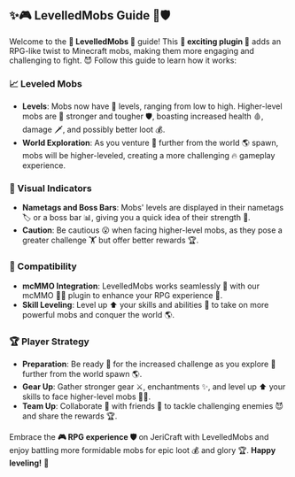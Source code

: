 ## ✨🎮 LevelledMobs Guide 💎🛡️

Welcome to the **🌟 LevelledMobs 🌟** guide! This **🎉 exciting plugin 🎉** adds an RPG-like twist to Minecraft mobs, making them more engaging and challenging to fight. 😈 Follow this guide to learn how it works:

### 📈 Leveled Mobs
- **Levels**: Mobs now have 🔢 levels, ranging from low to high. Higher-level mobs are 💪 stronger and tougher 🛡️, boasting increased health 🩸, damage 🗡️, and possibly better loot 💰.
- **World Exploration**: As you venture 🚶️ further from the world 🌎 spawn, mobs will be higher-leveled, creating a more challenging 🔥 gameplay experience.

### 👀 Visual Indicators
- **Nametags and Boss Bars**: Mobs' levels are displayed in their nametags 🏷️ or a boss bar 📊, giving you a quick idea of their strength 💪.
- **Caution**: Be cautious 😮 when facing higher-level mobs, as they pose a greater challenge 🏋️ but offer better rewards 🏆.

### 🤝 Compatibility
- **mcMMO Integration**: LevelledMobs works seamlessly 🔄 with our mcMMO 🧙‍♂️ plugin to enhance your RPG experience 🏰.
- **Skill Leveling**: Level up ⬆️ your skills and abilities 🔮 to take on more powerful mobs and conquer the world 🌎.

### 🏆 Player Strategy
- **Preparation**: Be ready 💪 for the increased challenge as you explore 🚶️ further from the world spawn 🌎.
- **Gear Up**: Gather stronger gear ⚔️, enchantments ✨, and level up ⬆️ your skills to face higher-level mobs 🧟‍♂️.
- **Team Up**: Collaborate 🤝 with friends 👫 to tackle challenging enemies 😈 and share the rewards 🏆.

Embrace the **🎮 RPG experience 🛡️** on JeriCraft with LevelledMobs and enjoy battling more formidable mobs for epic loot 💰 and glory 🏆. **Happy leveling!** 🌟